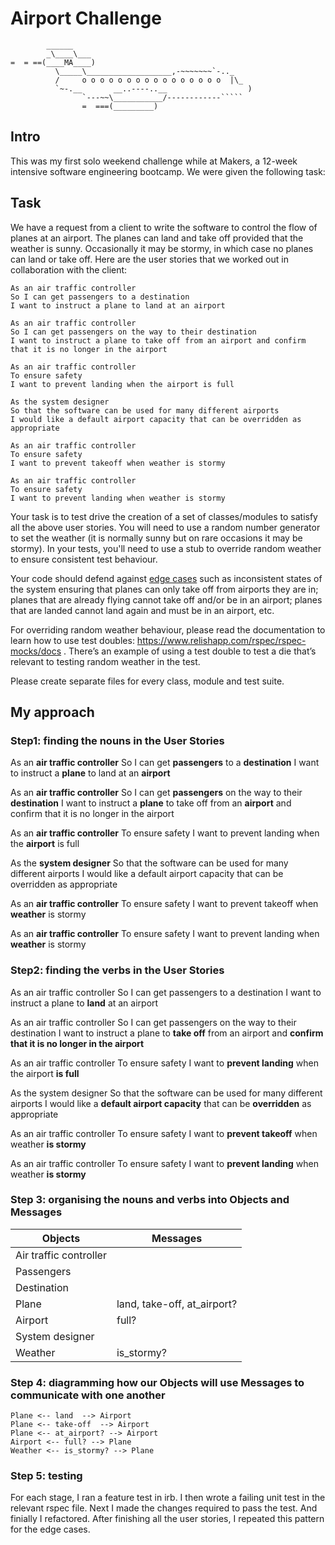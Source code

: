 Airport Challenge
=================

```
        ______
        _\____\___
=  = ==(____MA____)
          \_____\___________________,-~~~~~~~`-.._
          /     o o o o o o o o o o o o o o o o  |\_
          `~-.__       __..----..__                  )
                `---~~\___________/------------`````
                =  ===(_________)

```

Intro
------

This was my first solo weekend challenge while at Makers, a 12-week intensive software engineering bootcamp. We were given the following task:

Task
-----

We have a request from a client to write the software to control the flow of planes at an airport. The planes can land and take off provided that the weather is sunny. Occasionally it may be stormy, in which case no planes can land or take off. Here are the user stories that we worked out in collaboration with the client:

```
As an air traffic controller 
So I can get passengers to a destination 
I want to instruct a plane to land at an airport

As an air traffic controller 
So I can get passengers on the way to their destination 
I want to instruct a plane to take off from an airport and confirm that it is no longer in the airport

As an air traffic controller 
To ensure safety 
I want to prevent landing when the airport is full 

As the system designer
So that the software can be used for many different airports
I would like a default airport capacity that can be overridden as appropriate

As an air traffic controller 
To ensure safety 
I want to prevent takeoff when weather is stormy 

As an air traffic controller 
To ensure safety 
I want to prevent landing when weather is stormy 
```

Your task is to test drive the creation of a set of classes/modules to satisfy all the above user stories. You will need to use a random number generator to set the weather (it is normally sunny but on rare occasions it may be stormy). In your tests, you'll need to use a stub to override random weather to ensure consistent test behaviour.

Your code should defend against [edge cases](http://programmers.stackexchange.com/questions/125587/what-are-the-difference-between-an-edge-case-a-corner-case-a-base-case-and-a-b) such as inconsistent states of the system ensuring that planes can only take off from airports they are in; planes that are already flying cannot take off and/or be in an airport; planes that are landed cannot land again and must be in an airport, etc.

For overriding random weather behaviour, please read the documentation to learn how to use test doubles: https://www.relishapp.com/rspec/rspec-mocks/docs . There’s an example of using a test double to test a die that’s relevant to testing random weather in the test.

Please create separate files for every class, module and test suite.

My approach
------------

### Step1: finding the nouns in the User Stories

As an **air traffic controller** 
So I can get **passengers** to a **destination** 
I want to instruct a **plane** to land at an **airport**

As an **air traffic controller** 
So I can get **passengers** on the way to their **destination** 
I want to instruct a **plane** to take off from an **airport** and confirm that it is no longer in the airport

As an **air traffic controller**
To ensure safety 
I want to prevent landing when the **airport** is full 

As the **system designer**
So that the software can be used for many different airports
I would like a default airport capacity that can be overridden as appropriate

As an **air traffic controller** 
To ensure safety 
I want to prevent takeoff when **weather** is stormy 

As an **air traffic controller** 
To ensure safety 
I want to prevent landing when **weather** is stormy

### Step2: finding the verbs in the User Stories

As an air traffic controller 
So I can get passengers to a destination 
I want to instruct a plane to **land** at an airport

As an air traffic controller 
So I can get passengers on the way to their destination 
I want to instruct a plane to **take off** from an airport and **confirm that it is no longer in the airport**

As an air traffic controller 
To ensure safety 
I want to **prevent landing** when the airport **is full** 

As the system designer
So that the software can be used for many different airports
I would like a **default airport capacity** that can be **overridden** as appropriate

As an air traffic controller 
To ensure safety 
I want to **prevent takeoff** when weather **is stormy** 

As an air traffic controller 
To ensure safety 
I want to **prevent landing** when weather **is stormy**

### Step 3: organising the nouns and verbs into Objects and Messages

Objects  | Messages
------------- | -------------
Air traffic controller | 
Passengers  | 
Destination |
Plane | land, take-off, at_airport?
Airport | full?
System designer | 
Weather | is_stormy?

### Step 4: diagramming how our Objects will use Messages to communicate with one another

```
Plane <-- land  --> Airport
Plane <-- take-off  --> Airport
Plane <-- at_airport? --> Airport
Airport <-- full? --> Plane
Weather <-- is_stormy? --> Plane
```

### Step 5: testing
For each stage, I ran a feature test in irb.
I then wrote a failing unit test in the relevant rspec file.
Next I made the changes required to pass the test.
And finially I refactored.
After finishing all the user stories, I repeated this pattern for the edge cases.
